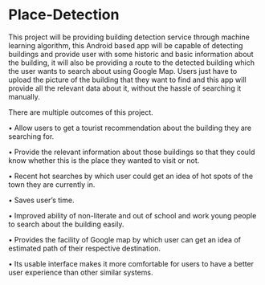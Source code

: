 # Place-Detection
This project will be providing building detection service through machine learning algorithm, this Android based app will be capable of detecting buildings and provide user with some historic and basic information about the building, it will also be providing a route to the detected building which the user wants to search about using Google Map. Users just have to upload the picture of the building that they want to find and this app will provide all the relevant data about it, without the hassle of searching it manually.

There are multiple outcomes of this project.

•	Allow users to get a tourist recommendation about the building they are searching for.

•	Provide the relevant information about those buildings so that they could know whether this is the place they wanted to visit or not.

•	Recent hot searches by which user could get an idea of hot spots of the town they are currently in.

•	Saves user’s time.

•	Improved ability of non-literate and out of school and work young people to search about the building easily.

•	Provides the facility of Google map by which user can get an idea of estimated path of their respective destination.

•	Its usable interface makes it more comfortable for users to have a better user experience than other similar systems.

